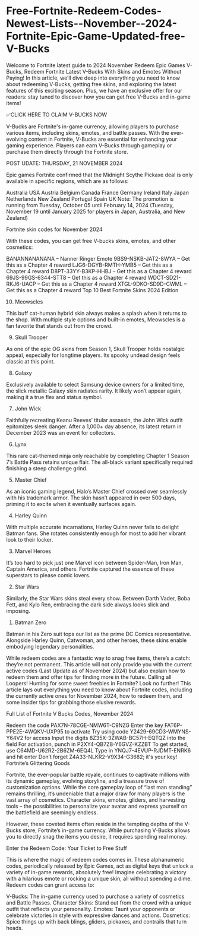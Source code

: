 # Free-Fortnite-Redeem-Codes-Newest-Lists--November--2024-Fortnite-Epic-Game-Updated-free-V-Bucks

 Welcome to Fortnite latest guide to 2024 November Redeem Epic Games V-Bucks, Redeem Fortnite Latest V-Bucks With Skins and Emotes Without Paying! In this article, we’ll dive deep into everything you need to know about redeeming V-Bucks, getting free skins, and exploring the latest features of this exciting season. Plus, we have an exclusive offer for our readers: stay tuned to discover how you can get free V-Bucks and in-game items!

✅CLICK HERE TO CLAIM V-BUCKS NOW

V-Bucks are Fortnite's in-game currency, allowing players to purchase various items, including skins, emotes, and battle passes. With the ever-evolving content in Fortnite, V-Bucks are essential for enhancing your gaming experience. Players can earn V-Bucks through gameplay or purchase them directly through the Fortnite store.

POST UDATE: THURSDAY, 21 NOVEMBER 2024

Epic games Fortnite confirmed that the Midnight Scythe Pickaxe deal is only available in specific regions, which are as follows:

Australia
USA
Austria
Belgium
Canada
France
Germany
Ireland
Italy
Japan
Netherlands
New Zealand
Portugal
Spain
UK
Note: The promotion is running from Tuesday, October 05 until February 14, 2024 (Tuesday, November 19 until January 2025 for players in Japan, Australia, and New Zealand)

Fortnite skin codes for November 2024

With these codes, you can get free V-bucks skins, emotes, and other cosmetics:

BANANNANANANA – Nanner Ringer Emote
9BS9-NSKB-JAT2-8WYA – Get this as a Chapter 4 reward
LJG6-DGYB-RMTH-YMB5 – Get this as a Chapter 4 reward
D8PT-33YY-B3KP-HHBJ – Get this as a Chapter 4 reward
69JS-99GS-6344-STT8 – Get this as a Chapter 4 reward
WDCT-SD21-RKJ6-UACP – Get this as a Chapter 4 reward
XTGL-9DKO-SD9D-CWML – Get this as a Chapter 4 reward
Top 10 Best Fortnite Skins 2024 Edition

10. Meowscles

This buff cat-human hybrid skin always makes a splash when it returns to the shop. With multiple style options and built-in emotes, Meowscles is a fan favorite that stands out from the crowd.

9. Skull Trooper

As one of the epic OG skins from Season 1, Skull Trooper holds nostalgic appeal, especially for longtime players. Its spooky undead design feels classic at this point.

8. Galaxy

Exclusively available to select Samsung device owners for a limited time, the slick metallic Galaxy skin radiates rarity. It likely won’t appear again, making it a true flex and status symbol.

7. John Wick

Faithfully recreating Keanu Reeves’ titular assassin, the John Wick outfit epitomizes sleek danger. After a 1,000+ day absence, its latest return in December 2023 was an event for collectors.

6. Lynx

This rare cat-themed ninja only reachable by completing Chapter 1 Season 7’s Battle Pass retains unique flair. The all-black variant specifically required finishing a steep challenge grind.

5. Master Chief

As an iconic gaming legend, Halo’s Master Chief crossed over seamlessly with his trademark armor. The skin hasn’t appeared in over 500 days, priming it to excite when it eventually surfaces again.

4. Harley Quinn

With multiple accurate incarnations, Harley Quinn never fails to delight Batman fans. She rotates consistently enough for most to add her vibrant look to their locker.

3. Marvel Heroes

It’s too hard to pick just one Marvel icon between Spider-Man, Iron Man, Captain America, and others. Fortnite captured the essence of these superstars to please comic lovers.

2. Star Wars

Similarly, the Star Wars skins steal every show. Between Darth Vader, Boba Fett, and Kylo Ren, embracing the dark side always looks slick and imposing.

1. Batman Zero

Batman in his Zero suit tops our list as the prime DC Comics representative. Alongside Harley Quinn, Catwoman, and other heroes, these skins enable embodying legendary personalities.

While redeem codes are a fantastic way to snag free items, there’s a catch: they’re not permanent. This article will not only provide you with the current active codes (Last Update as of November 2024) but also explain how to redeem them and offer tips for finding more in the future. Calling all Loopers! Hunting for some sweet freebies in Fortnite? Look no further! This article lays out everything you need to know about Fortnite codes, including the currently active ones for November 2024, how to redeem them, and some insider tips for grabbing those elusive rewards.

Full List of Fortnite V Bucks Codes, November 2024

Redeem the code PAX7N-78CGE-NMW6T-C9NZG
Enter the key FAT6P-PPE2E-4WQKV-UXP95 to activate
Try using code Y2429-69CD3-WMYNS-Y64V2 for access
Input the digits 8Z35X-3ZWAB-BC57H-EQTQZ into the field
For activation, punch in P2XY4-QB7Z8-Y6GVZ-KZZBT
To get started, use C64MD-U62R2-2B6ZM-6EQ4L
Type in YNQJ7-4EVUP-RJDMT-ENRK6 and hit enter
Don’t forget Z4A33-NLKR2-V9X34-G3682; it's your key!
Fortnite’s Glittering Goods

Fortnite, the ever-popular battle royale, continues to captivate millions with its dynamic gameplay, evolving storyline, and a treasure trove of customization options. While the core gameplay loop of “last man standing” remains thrilling, it’s undeniable that a major draw for many players is the vast array of cosmetics. Character skins, emotes, gliders, and harvesting tools – the possibilities to personalize your avatar and express yourself on the battlefield are seemingly endless.

However, these coveted items often reside in the tempting depths of the V-Bucks store, Fortnite’s in-game currency. While purchasing V-Bucks allows you to directly snag the items you desire, it requires spending real money.

Enter the Redeem Code: Your Ticket to Free Stuff

This is where the magic of redeem codes comes in. These alphanumeric codes, periodically released by Epic Games, act as digital keys that unlock a variety of in-game rewards, absolutely free! Imagine celebrating a victory with a hilarious emote or rocking a unique skin, all without spending a dime. Redeem codes can grant access to:

V-Bucks: The in-game currency used to purchase a variety of cosmetics and Battle Passes.
Character Skins: Stand out from the crowd with a unique outfit that reflects your personality.
Emotes: Taunt your opponents or celebrate victories in style with expressive dances and actions.
Cosmetics: Spice things up with back blings, gliders, pickaxes, and contrails that turn heads.
